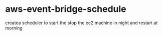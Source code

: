 # aws-event-bridge-schedule
createa scheduler to start the stop the ec2 machine in night and restart at morning 
